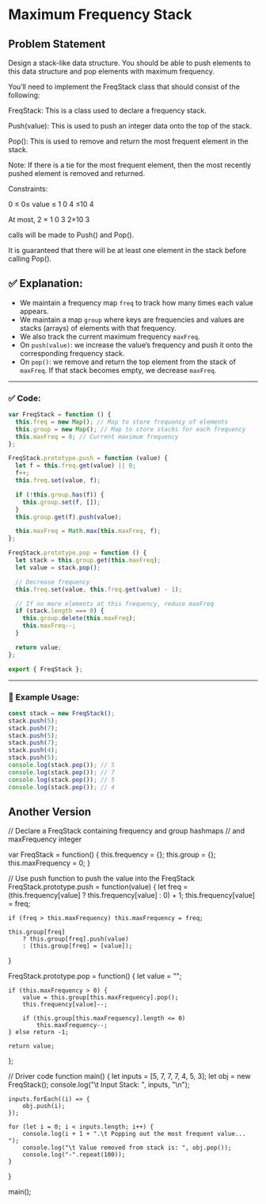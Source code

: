 # Maximum Frequency Stack

## Problem Statement

Design a stack-like data structure. You should be able to push elements to this data structure and pop elements with maximum frequency.

You’ll need to implement the FreqStack class that should consist of the following:

FreqStack: This is a class used to declare a frequency stack.

Push(value): This is used to push an integer data onto the top of the stack.

Pop(): This is used to remove and return the most frequent element in the stack.

Note: If there is a tie for the most frequent element, then the most recently pushed element is removed and returned.

Constraints:

0
≤
0≤
value
≤
1
0
4
≤10
4

At most,
2
×
1
0
3
2×10
3

calls will be made to Push() and Pop().

It is guaranteed that there will be at least one element in the stack before calling Pop().

## ✅ Explanation:

- We maintain a frequency map `freq` to track how many times each value appears.
- We maintain a map `group` where keys are frequencies and values are stacks (arrays) of elements with that frequency.
- We also track the current maximum frequency `maxFreq`.
- On `push(value)`: we increase the value’s frequency and push it onto the corresponding frequency stack.
- On `pop()`: we remove and return the top element from the stack of `maxFreq`. If that stack becomes empty, we decrease `maxFreq`.

---

### ✅ Code:

```js
var FreqStack = function () {
  this.freq = new Map(); // Map to store frequency of elements
  this.group = new Map(); // Map to store stacks for each frequency
  this.maxFreq = 0; // Current maximum frequency
};

FreqStack.prototype.push = function (value) {
  let f = this.freq.get(value) || 0;
  f++;
  this.freq.set(value, f);

  if (!this.group.has(f)) {
    this.group.set(f, []);
  }
  this.group.get(f).push(value);

  this.maxFreq = Math.max(this.maxFreq, f);
};

FreqStack.prototype.pop = function () {
  let stack = this.group.get(this.maxFreq);
  let value = stack.pop();

  // Decrease frequency
  this.freq.set(value, this.freq.get(value) - 1);

  // If no more elements at this frequency, reduce maxFreq
  if (stack.length === 0) {
    this.group.delete(this.maxFreq);
    this.maxFreq--;
  }

  return value;
};

export { FreqStack };
```

---

### 🔁 Example Usage:

```js
const stack = new FreqStack();
stack.push(5);
stack.push(7);
stack.push(5);
stack.push(7);
stack.push(4);
stack.push(5);
console.log(stack.pop()); // 5
console.log(stack.pop()); // 7
console.log(stack.pop()); // 5
console.log(stack.pop()); // 4
```

## Another Version

// Declare a FreqStack containing frequency and group hashmaps
// and maxFrequency integer

var FreqStack = function() {
this.frequency = {};
this.group = {};
this.maxFrequency = 0;
}

// Use push function to push the value into the FreqStack
FreqStack.prototype.push = function(value) {
let freq = (this.frequency[value] ? this.frequency[value] : 0) + 1;
this.frequency[value] = freq;

    if (freq > this.maxFrequency) this.maxFrequency = freq;

    this.group[freq]
        ? this.group[freq].push(value)
        : (this.group[freq] = [value]);

}

FreqStack.prototype.pop = function() {
let value = "";

    if (this.maxFrequency > 0) {
        value = this.group[this.maxFrequency].pop();
        this.frequency[value]--;

        if (this.group[this.maxFrequency].length <= 0)
            this.maxFrequency--;
    } else return -1;

    return value;

};

// Driver code
function main() {
let inputs = [5, 7, 7, 7, 4, 5, 3];
let obj = new FreqStack();
console.log("\t Input Stack: ", inputs, "\n");

    inputs.forEach((i) => {
        obj.push(i);
    });

    for (let i = 0; i < inputs.length; i++) {
        console.log(i + 1 + ".\t Popping out the most frequent value... ");
        console.log("\t Value removed from stack is: ", obj.pop());
        console.log("-".repeat(100));
    }

}

main();
